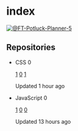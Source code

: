 # index

[![@FT-Potluck-Planner-5](https://avatars.githubusercontent.com/u/84603449?s=200&v=4)](https://github.com/organizations/FT-Potluck-Planner-5/settings/profile)

## Repositories

* CSS 0

  [1](https://github.com/FT-Potluck-Planner-5/Front-End/stargazers) [0](https://github.com/FT-Potluck-Planner-5/Front-End/issues) [1](https://github.com/FT-Potluck-Planner-5/Front-End/pulls)

  Updated 1 hour ago

* JavaScript 0

  [1](https://github.com/FT-Potluck-Planner-5/Back-End/stargazers) [0](https://github.com/FT-Potluck-Planner-5/Back-End/issues) [0](https://github.com/FT-Potluck-Planner-5/Back-End/pulls)

  Updated 13 hours ago

